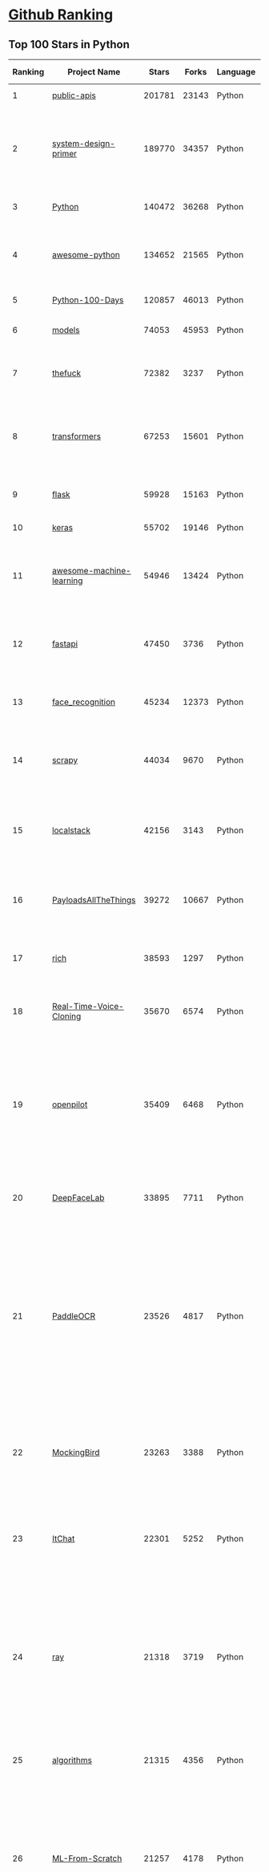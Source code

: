 [Github Ranking](../README.md)
==========

## Top 100 Stars in Python

| Ranking | Project Name | Stars | Forks | Language | Open Issues | Description | Last Commit |
| ------- | ------------ | ----- | ----- | -------- | ----------- | ----------- | ----------- |
| 1 | [public-apis](https://github.com/public-apis/public-apis) | 201781 | 23143 | Python | 1 | A collective list of free APIs | 2022-07-20T07:49:41Z |
| 2 | [system-design-primer](https://github.com/donnemartin/system-design-primer) | 189770 | 34357 | Python | 163 | Learn how to design large-scale systems. Prep for the system design interview.  Includes Anki flashcards. | 2022-07-20T14:36:36Z |
| 3 | [Python](https://github.com/TheAlgorithms/Python) | 140472 | 36268 | Python | 25 | All Algorithms implemented in Python | 2022-07-20T21:55:41Z |
| 4 | [awesome-python](https://github.com/vinta/awesome-python) | 134652 | 21565 | Python | 13 | A curated list of awesome Python frameworks, libraries, software and resources | 2022-07-19T20:31:53Z |
| 5 | [Python-100-Days](https://github.com/jackfrued/Python-100-Days) | 120857 | 46013 | Python | 467 | Python - 100天从新手到大师 | 2022-07-14T01:19:28Z |
| 6 | [models](https://github.com/tensorflow/models) | 74053 | 45953 | Python | 1135 | Models and examples built with TensorFlow | 2022-07-21T01:31:05Z |
| 7 | [thefuck](https://github.com/nvbn/thefuck) | 72382 | 3237 | Python | 200 | Magnificent app which corrects your previous console command. | 2022-07-12T19:28:18Z |
| 8 | [transformers](https://github.com/huggingface/transformers) | 67253 | 15601 | Python | 403 | 🤗 Transformers: State-of-the-art Machine Learning for Pytorch, TensorFlow, and JAX. | 2022-07-21T11:59:58Z |
| 9 | [flask](https://github.com/pallets/flask) | 59928 | 15163 | Python | 1 | The Python micro framework for building web applications. | 2022-07-16T16:39:55Z |
| 10 | [keras](https://github.com/keras-team/keras) | 55702 | 19146 | Python | 261 | Deep Learning for humans | 2022-07-21T06:32:28Z |
| 11 | [awesome-machine-learning](https://github.com/josephmisiti/awesome-machine-learning) | 54946 | 13424 | Python | 1 | A curated list of awesome Machine Learning frameworks, libraries and software. | 2022-07-17T13:44:27Z |
| 12 | [fastapi](https://github.com/tiangolo/fastapi) | 47450 | 3736 | Python | 1089 | FastAPI framework, high performance, easy to learn, fast to code, ready for production | 2022-07-20T17:12:20Z |
| 13 | [face_recognition](https://github.com/ageitgey/face_recognition) | 45234 | 12373 | Python | 658 | The world's simplest facial recognition api for Python and the command line | 2022-07-03T20:59:24Z |
| 14 | [scrapy](https://github.com/scrapy/scrapy) | 44034 | 9670 | Python | 504 | Scrapy, a fast high-level web crawling & scraping framework for Python. | 2022-07-20T20:22:03Z |
| 15 | [localstack](https://github.com/localstack/localstack) | 42156 | 3143 | Python | 345 | 💻  A fully functional local AWS cloud stack. Develop and test your cloud & Serverless apps offline! | 2022-07-21T11:49:01Z |
| 16 | [PayloadsAllTheThings](https://github.com/swisskyrepo/PayloadsAllTheThings) | 39272 | 10667 | Python | 0 | A list of useful payloads and bypass for Web Application Security and Pentest/CTF | 2022-07-20T17:31:11Z |
| 17 | [rich](https://github.com/Textualize/rich) | 38593 | 1297 | Python | 55 | Rich is a Python library for rich text and beautiful formatting in the terminal. | 2022-07-21T11:35:30Z |
| 18 | [Real-Time-Voice-Cloning](https://github.com/CorentinJ/Real-Time-Voice-Cloning) | 35670 | 6574 | Python | 60 | Clone a voice in 5 seconds to generate arbitrary speech in real-time | 2022-07-12T13:54:59Z |
| 19 | [openpilot](https://github.com/commaai/openpilot) | 35409 | 6468 | Python | 163 | openpilot is an open source driver assistance system. openpilot performs the functions of Automated Lane Centering and Adaptive Cruise Control for over 150 supported car makes and models. | 2022-07-21T12:03:11Z |
| 20 | [DeepFaceLab](https://github.com/iperov/DeepFaceLab) | 33895 | 7711 | Python | 428 | DeepFaceLab is the leading software for creating deepfakes. | 2022-05-23T01:20:39Z |
| 21 | [PaddleOCR](https://github.com/PaddlePaddle/PaddleOCR) | 23526 | 4817 | Python | 1158 | Awesome multilingual OCR toolkits based on PaddlePaddle (practical ultra lightweight OCR system, support 80+ languages recognition, provide data annotation and synthesis tools, support training and deployment among server, mobile, embedded and IoT devices) | 2022-07-21T09:24:09Z |
| 22 | [MockingBird](https://github.com/babysor/MockingBird) | 23263 | 3388 | Python | 271 | 🚀AI拟声: 5秒内克隆您的声音并生成任意语音内容 Clone a voice in 5 seconds to generate arbitrary speech in real-time | 2022-07-19T15:43:51Z |
| 23 | [ItChat](https://github.com/littlecodersh/ItChat) | 22301 | 5252 | Python | 236 | A complete and graceful API for Wechat. 微信个人号接口、微信机器人及命令行微信，三十行即可自定义个人号机器人。 | 2021-03-31T05:56:33Z |
| 24 | [ray](https://github.com/ray-project/ray) | 21318 | 3719 | Python | 2376 | An open source framework that provides a simple, universal API for building distributed applications. Ray is packaged with RLlib, a scalable reinforcement learning library, and Tune, a scalable hyperparameter tuning library. | 2022-07-21T11:09:37Z |
| 25 | [algorithms](https://github.com/keon/algorithms) | 21315 | 4356 | Python | 60 | Minimal examples of data structures and algorithms in Python | 2022-07-10T10:12:37Z |
| 26 | [ML-From-Scratch](https://github.com/eriklindernoren/ML-From-Scratch) | 21257 | 4178 | Python | 29 | Machine Learning From Scratch. Bare bones NumPy implementations of machine learning models and algorithms with a focus on accessibility. Aims to cover everything from linear regression to deep learning. | 2022-06-13T17:07:27Z |
| 27 | [hosts](https://github.com/StevenBlack/hosts) | 21157 | 1847 | Python | 29 | 🔒 Consolidating and extending hosts files from several well-curated sources. Optionally pick extensions for porn, social media, and other categories. | 2022-07-19T03:59:17Z |
| 28 | [algo](https://github.com/wangzheng0822/algo) | 21060 | 6773 | Python | 99 | 数据结构和算法必知必会的50个代码实现 | 2022-05-19T15:34:11Z |
| 29 | [glances](https://github.com/nicolargo/glances) | 20850 | 1312 | Python | 229 | Glances an Eye on your system. A top/htop alternative for GNU/Linux, BSD, Mac OS and Windows operating systems. | 2022-07-16T08:48:29Z |
| 30 | [NLP-progress](https://github.com/sebastianruder/NLP-progress) | 20650 | 3482 | Python | 30 | Repository to track the progress in Natural Language Processing (NLP), including the datasets and the current state-of-the-art for the most common NLP tasks. | 2022-07-19T08:00:33Z |
| 31 | [streamlit](https://github.com/streamlit/streamlit) | 20012 | 1793 | Python | 592 | Streamlit — The fastest way to build data apps in Python | 2022-07-21T06:34:23Z |
| 32 | [celery](https://github.com/celery/celery) | 19748 | 4326 | Python | 499 | Distributed Task Queue (development branch) | 2022-07-21T09:07:26Z |
| 33 | [GFPGAN](https://github.com/TencentARC/GFPGAN) | 19687 | 3041 | Python | 118 | GFPGAN aims at developing Practical Algorithms for Real-world Face Restoration. | 2022-07-13T02:21:52Z |
| 34 | [macOS-Security-and-Privacy-Guide](https://github.com/drduh/macOS-Security-and-Privacy-Guide) | 19344 | 1391 | Python | 12 | Guide to securing and improving privacy on macOS | 2022-05-01T19:44:53Z |
| 35 | [python-telegram-bot](https://github.com/python-telegram-bot/python-telegram-bot) | 19187 | 4210 | Python | 18 | We have made you a wrapper you can't refuse | 2022-07-20T20:05:31Z |
| 36 | [jumpserver](https://github.com/jumpserver/jumpserver) | 18851 | 4649 | Python | 88 | JumpServer 是全球首款开源的堡垒机，是符合 4A 的专业运维安全审计系统。 | 2022-07-21T09:58:53Z |
| 37 | [professional-programming](https://github.com/charlax/professional-programming) | 18808 | 1679 | Python | 2 | A collection of full-stack resources for programmers. | 2022-07-21T10:20:28Z |
| 38 | [labelImg](https://github.com/heartexlabs/labelImg) | 17868 | 5483 | Python | 329 | 🖍️ LabelImg is a graphical image annotation tool and label object bounding boxes in images | 2022-07-19T13:06:35Z |
| 39 | [Awesome-Linux-Software](https://github.com/luong-komorebi/Awesome-Linux-Software) | 17627 | 1787 | Python | 5 | A list of awesome applications, software, tools and other materials for Linux distros.  | 2022-07-14T03:39:22Z |
| 40 | [dash](https://github.com/plotly/dash) | 17000 | 1738 | Python | 609 | Analytical Web Apps for Python, R, Julia, and Jupyter. No JavaScript Required. | 2022-07-21T06:38:54Z |
| 41 | [pix2code](https://github.com/tonybeltramelli/pix2code) | 11447 | 1329 | Python | 0 | pix2code: Generating Code from a Graphical User Interface Screenshot | 2022-06-21T21:17:23Z |
| 42 | [examples-of-web-crawlers](https://github.com/shengqiangzhang/examples-of-web-crawlers) | 11275 | 3452 | Python | 6 | 一些非常有趣的python爬虫例子,对新手比较友好,主要爬取淘宝、天猫、微信、微信读书、豆瓣、QQ等网站。(Some interesting examples of python crawlers that are friendly to beginners. ) | 2022-04-27T14:37:28Z |
| 43 | [material-theme](https://github.com/equinusocio/material-theme) | 11054 | 801 | Python | 0 | Material Theme, the most epic theme for Sublime Text 3 by Mattia Astorino | 2021-05-06T18:51:40Z |
| 44 | [vit-pytorch](https://github.com/lucidrains/vit-pytorch) | 10844 | 1781 | Python | 89 | Implementation of Vision Transformer, a simple way to achieve SOTA in vision classification with only a single transformer encoder, in Pytorch | 2022-07-16T23:22:50Z |
| 45 | [dask](https://github.com/dask/dask) | 10111 | 1510 | Python | 662 | Parallel computing with task scheduling | 2022-07-21T03:32:52Z |
| 46 | [dvc](https://github.com/iterative/dvc) | 10031 | 960 | Python | 622 | 🦉Data Version Control \| Git for Data & Models \| ML Experiments Management | 2022-07-21T11:21:08Z |
| 47 | [Pillow](https://github.com/python-pillow/Pillow) | 9962 | 1878 | Python | 97 | The friendly PIL fork (Python Imaging Library) | 2022-07-20T23:12:55Z |
| 48 | [neural-doodle](https://github.com/alexjc/neural-doodle) | 9769 | 920 | Python | 0 | Turn your two-bit doodles into fine artworks with deep neural networks, generate seamless textures from photos, transfer style from one image to another, perform example-based upscaling, but wait... there's more! (An implementation of Semantic Style Transfer.) | 2020-10-01T16:54:52Z |
| 49 | [moviepy](https://github.com/Zulko/moviepy) | 9418 | 1259 | Python | 287 | Video editing with Python | 2022-07-06T10:06:00Z |
| 50 | [sonnet](https://github.com/deepmind/sonnet) | 9332 | 1331 | Python | 26 | TensorFlow-based neural network library | 2022-05-26T20:32:29Z |
| 51 | [amazing-qr](https://github.com/x-hw/amazing-qr) | 9207 | 1471 | Python | 47 | 💮 amazing QRCode generator in Python (supporting animated gif) - Python amazing 二维码生成器（支持 gif 动态图片二维码） | 2022-06-21T21:15:04Z |
| 52 | [spotify-downloader](https://github.com/spotDL/spotify-downloader) | 9179 | 1074 | Python | 10 | Download your Spotify playlists and songs along with album art and metadata (from YouTube if a match is found). | 2022-07-12T05:38:43Z |
| 53 | [abu](https://github.com/bbfamily/abu) | 9177 | 3255 | Python | 0 | 阿布量化交易系统(股票，期权，期货，比特币，机器学习) 基于python的开源量化交易，量化投资架构 | 2020-12-23T02:53:50Z |
| 54 | [chalice](https://github.com/aws/chalice) | 9047 | 933 | Python | 341 | Python Serverless Microframework for AWS | 2022-07-20T14:18:27Z |
| 55 | [qlib](https://github.com/microsoft/qlib) | 8920 | 1617 | Python | 158 | Qlib is an AI-oriented quantitative investment platform, which aims to realize the potential, empower the research, and create the value of AI technologies in quantitative investment. With Qlib, you can easily try your ideas to create better Quant investment strategies. An increasing number of  SOTA Quant research works/papers are released in Qlib. | 2022-07-21T09:14:04Z |
| 56 | [MLAlgorithms](https://github.com/rushter/MLAlgorithms) | 8955 | 1575 | Python | 8 | Minimal and clean examples of machine learning algorithms implementations | 2022-01-31T06:13:40Z |
| 57 | [memray](https://github.com/bloomberg/memray) | 8866 | 233 | Python | 14 | Memray is a memory profiler for Python | 2022-07-21T01:46:52Z |
| 58 | [coursera-dl](https://github.com/coursera-dl/coursera-dl) | 8824 | 2100 | Python | 160 | Script for downloading Coursera.org videos and naming them. | 2022-05-27T00:45:25Z |
| 59 | [Photon](https://github.com/s0md3v/Photon) | 8822 | 1320 | Python | 33 | Incredibly fast crawler designed for OSINT. | 2022-06-14T04:32:46Z |
| 60 | [falcon](https://github.com/falconry/falcon) | 8828 | 884 | Python | 168 | The no-magic web data plane API and microservices framework for Python developers, with a focus on reliability, correctness, and performance at scale. | 2022-07-18T15:42:36Z |
| 61 | [fairseq](https://github.com/facebookresearch/fairseq) | 18550 | 4724 | Python | 606 | Facebook AI Research Sequence-to-Sequence Toolkit written in Python. | 2022-07-20T21:36:55Z |
| 62 | [pytorch-CycleGAN-and-pix2pix](https://github.com/junyanz/pytorch-CycleGAN-and-pix2pix) | 17995 | 5402 | Python | 417 | Image-to-Image Translation in PyTorch | 2022-07-17T09:19:28Z |
| 63 | [labelImg](https://github.com/heartexlabs/labelImg) | 17868 | 5483 | Python | 329 | 🖍️ LabelImg is a graphical image annotation tool and label object bounding boxes in images | 2022-07-19T13:06:35Z |
| 64 | [magenta](https://github.com/magenta/magenta) | 17761 | 3642 | Python | 308 | Magenta: Music and Art Generation with Machine Intelligence | 2022-07-16T23:29:49Z |
| 65 | [Awesome-Linux-Software](https://github.com/luong-komorebi/Awesome-Linux-Software) | 17627 | 1787 | Python | 5 | A list of awesome applications, software, tools and other materials for Linux distros.  | 2022-07-14T03:39:22Z |
| 66 | [dash](https://github.com/plotly/dash) | 17000 | 1738 | Python | 609 | Analytical Web Apps for Python, R, Julia, and Jupyter. No JavaScript Required. | 2022-07-21T06:38:54Z |
| 67 | [saleor](https://github.com/saleor/saleor) | 16468 | 4616 | Python | 228 | A modular, high performance, headless e-commerce platform built with Python, GraphQL, Django, and React. | 2022-07-21T10:46:46Z |
| 68 | [Gooey](https://github.com/chriskiehl/Gooey) | 16447 | 893 | Python | 102 | Turn (almost) any Python command line program into a full GUI application with one line | 2022-07-15T21:46:41Z |
| 69 | [sanic](https://github.com/sanic-org/sanic) | 16280 | 1452 | Python | 52 | Next generation Python web server/framework \| Build fast. Run fast. | 2022-07-21T06:51:42Z |
| 70 | [zulip](https://github.com/zulip/zulip) | 16093 | 5426 | Python | 1669 | Zulip server and web app—powerful open source team chat | 2022-07-21T07:46:09Z |
| 71 | [matplotlib](https://github.com/matplotlib/matplotlib) | 15842 | 6434 | Python | 1521 | matplotlib: plotting with Python | 2022-07-21T11:45:57Z |
| 72 | [luigi](https://github.com/spotify/luigi) | 15830 | 2344 | Python | 67 | Luigi is a Python module that helps you build complex pipelines of batch jobs. It handles dependency resolution, workflow management, visualization etc. It also comes with Hadoop support built in.  | 2022-07-20T01:57:36Z |
| 73 | [PythonRobotics](https://github.com/AtsushiSakai/PythonRobotics) | 15724 | 5090 | Python | 12 | Python sample codes for robotics algorithms. | 2022-07-19T06:11:30Z |
| 74 | [pyspider](https://github.com/binux/pyspider) | 15509 | 3652 | Python | 270 | A Powerful Spider(Web Crawler) System in Python. | 2022-06-07T09:58:09Z |
| 75 | [gpt-2](https://github.com/openai/gpt-2) | 15493 | 3953 | Python | 106 | Code for the paper "Language Models are Unsupervised Multitask Learners" | 2022-07-07T05:38:42Z |
| 76 | [ipython](https://github.com/ipython/ipython) | 15436 | 4357 | Python | 1450 | Official repository for IPython itself. Other repos in the IPython organization contain things like the website, documentation builds, etc. | 2022-07-20T18:46:46Z |
| 77 | [EasyOCR](https://github.com/JaidedAI/EasyOCR) | 15340 | 2161 | Python | 147 | Ready-to-use OCR with 80+ supported languages and all popular writing scripts including Latin, Chinese, Arabic, Devanagari, Cyrillic and etc. | 2022-07-21T07:17:03Z |
| 78 | [jina](https://github.com/jina-ai/jina) | 15109 | 1932 | Python | 25 | Build cross-modal and multimodal applications on the cloud | 2022-07-21T12:01:16Z |
| 79 | [PySnooper](https://github.com/cool-RR/PySnooper) | 15106 | 918 | Python | 19 | Never use print for debugging again | 2022-07-05T13:32:55Z |
| 80 | [python-spider](https://github.com/Jack-Cherish/python-spider) | 15095 | 5599 | Python | 8 | :rainbow:Python3网络爬虫实战：淘宝、京东、网易云、B站、12306、抖音、笔趣阁、漫画小说下载、音乐电影下载等 | 2022-07-06T19:51:46Z |
| 81 | [backtrader](https://github.com/mementum/backtrader) | 9043 | 2873 | Python | 0 | Python Backtesting library for trading strategies | 2022-06-22T08:30:21Z |
| 82 | [thumbor](https://github.com/thumbor/thumbor) | 9029 | 774 | Python | 8 | thumbor is an open-source photo thumbnail service by globo.com | 2022-07-18T19:47:41Z |
| 83 | [qlib](https://github.com/microsoft/qlib) | 8920 | 1617 | Python | 158 | Qlib is an AI-oriented quantitative investment platform, which aims to realize the potential, empower the research, and create the value of AI technologies in quantitative investment. With Qlib, you can easily try your ideas to create better Quant investment strategies. An increasing number of  SOTA Quant research works/papers are released in Qlib. | 2022-07-21T09:14:04Z |
| 84 | [MLAlgorithms](https://github.com/rushter/MLAlgorithms) | 8955 | 1575 | Python | 8 | Minimal and clean examples of machine learning algorithms implementations | 2022-01-31T06:13:40Z |
| 85 | [maskrcnn-benchmark](https://github.com/facebookresearch/maskrcnn-benchmark) | 8909 | 2534 | Python | 489 | Fast, modular reference implementation of Instance Segmentation and Object Detection algorithms in PyTorch. | 2022-03-03T20:29:10Z |
| 86 | [pyodide](https://github.com/pyodide/pyodide) | 8903 | 570 | Python | 267 | Pyodide is a Python distribution for the browser and Node.js based on WebAssembly | 2022-07-21T11:02:38Z |
| 87 | [word_cloud](https://github.com/amueller/word_cloud) | 8888 | 2212 | Python | 97 | A little word cloud generator in Python | 2022-07-04T09:05:58Z |
| 88 | [memray](https://github.com/bloomberg/memray) | 8866 | 233 | Python | 14 | Memray is a memory profiler for Python | 2022-07-21T01:46:52Z |
| 89 | [Photon](https://github.com/s0md3v/Photon) | 8822 | 1320 | Python | 33 | Incredibly fast crawler designed for OSINT. | 2022-06-14T04:32:46Z |
| 90 | [falcon](https://github.com/falconry/falcon) | 8828 | 884 | Python | 168 | The no-magic web data plane API and microservices framework for Python developers, with a focus on reliability, correctness, and performance at scale. | 2022-07-18T15:42:36Z |
| 91 | [tpot](https://github.com/EpistasisLab/tpot) | 8653 | 1488 | Python | 248 | A Python Automated Machine Learning tool that optimizes machine learning pipelines using genetic programming. | 2022-07-07T18:48:50Z |
| 92 | [serverless-application-model](https://github.com/aws/serverless-application-model) | 8629 | 2211 | Python | 224 | AWS Serverless Application Model (SAM) is an open-source framework for building serverless applications | 2022-07-20T19:48:33Z |
| 93 | [autokeras](https://github.com/keras-team/autokeras) | 8561 | 1370 | Python | 91 | AutoML library for deep learning | 2022-06-28T16:52:57Z |
| 94 | [portia](https://github.com/scrapinghub/portia) | 8562 | 1376 | Python | 112 | Visual scraping for Scrapy | 2022-04-17T20:34:47Z |
| 95 | [psutil](https://github.com/giampaolo/psutil) | 8537 | 1249 | Python | 211 | Cross-platform lib for process and system monitoring in Python | 2022-07-14T16:55:08Z |
| 96 | [sshuttle](https://github.com/sshuttle/sshuttle) | 8481 | 562 | Python | 129 | Transparent proxy server that works as a poor man's VPN.  Forwards over ssh.  Doesn't require admin.  Works with Linux and MacOS.  Supports DNS tunneling. | 2022-07-12T21:47:32Z |
| 97 | [pattern](https://github.com/clips/pattern) | 8252 | 1585 | Python | 127 | Web mining module for Python, with tools for scraping, natural language processing, machine learning, network analysis and visualization. | 2022-07-01T08:45:18Z |
| 98 | [dirsearch](https://github.com/maurosoria/dirsearch) | 8244 | 1996 | Python | 33 | Web path scanner | 2022-07-20T13:19:21Z |
| 99 | [PaddleDetection](https://github.com/PaddlePaddle/PaddleDetection) | 8143 | 2074 | Python | 687 | Object Detection toolkit based on PaddlePaddle. It supports object detection, instance segmentation, multiple object tracking and real-time multi-person keypoint detection. | 2022-07-20T12:48:15Z |
| 100 | [sentence-transformers](https://github.com/UKPLab/sentence-transformers) | 8106 | 1617 | Python | 754 | Multilingual Sentence & Image Embeddings with BERT | 2022-07-20T18:13:10Z |

